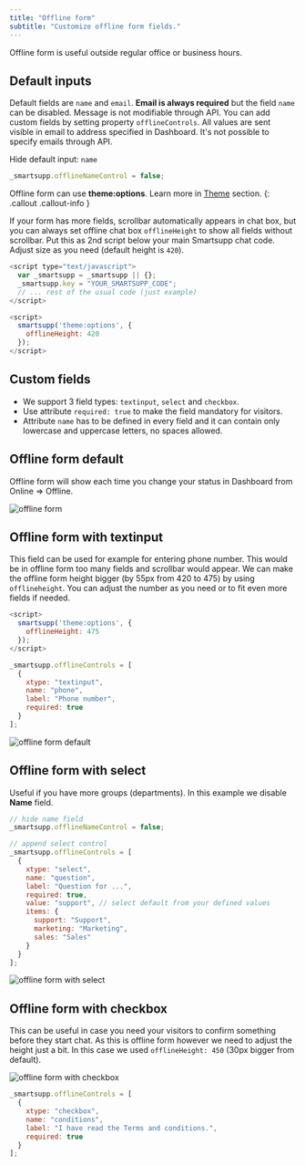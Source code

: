 ```yaml
---
title: "Offline form"
subtitle: "Customize offline form fields."
---
```


Offline form is useful outside regular office or business hours.

## Default inputs

Default fields are `name` and `email`. **Email is always required** but the field `name` can be disabled. Message is not modifiable through API. You can add custom fields by setting property `offlineControls`. All values are sent visible in email to address specified in Dashboard. It's not possible to specify emails through API.

Hide default input: `name`

```js
_smartsupp.offlineNameControl = false;
```

Offline form can use **theme:options**. Learn more in [Theme](/docs/javascript-api/theme/#themeoptions) section.
{: .callout .callout-info }

If your form has more fields, scrollbar automatically appears in chat box, but you can always set offline chat box `offlineHeight` to show all fields without scrollbar. Put this as 2nd script below your main Smartsupp chat code. Adjust size as you need (default height is `420`).

```js
<script type="text/javascript">
  var _smartsupp = _smartsupp || {};
  _smartsupp.key = "YOUR_SMARTSUPP_CODE";
  // ... rest of the usual code (just example)
</script>

<script>
  smartsupp('theme:options', {
    offlineHeight: 420
  });
</script>
```

## Custom fields

- We support 3 field types: `textinput`, `select` and `checkbox`.
- Use attribute `required: true` to make the field mandatory for visitors.
- Attribute `name` has to be defined in every field and it can contain only lowercase and uppercase letters, no spaces allowed.

## Offline form default

Offline form will show each time you change your status in Dashboard from Online => Offline.

![offline form](/assets/img/docs/customization/offline-form/offline-form.png)

## Offline form with textinput

This field can be used for example for entering phone number. This would be in offline form too many fields and scrollbar would appear. We can make the offline form height bigger (by 55px from 420 to 475) by using `offlineheight`. You can adjust the number as you need or to fit even more fields if needed.

```js
<script>
  smartsupp('theme:options', {
    offlineHeight: 475
  });
</script>
```

```js
_smartsupp.offlineControls = [
  {
    xtype: "textinput",
    name: "phone",
    label: "Phone number",
    required: true
  }
];
```

![offline form default](/assets/img/docs/customization/offline-form/offline-form-with-text-input.png)

## Offline form with select

Useful if you have more groups (departments). In this example we disable **Name** field.

```js
// hide name field
_smartsupp.offlineNameControl = false;

// append select control
_smartsupp.offlineControls = [
  {
    xtype: "select",
    name: "question",
    label: "Question for ...",
    required: true,
    value: "support", // select default from your defined values
    items: {
      support: "Support",
      marketing: "Marketing",
      sales: "Sales"
    }
  }
];
```

![offline form with select](/assets/img/docs/customization/offline-form/offline-form-with-select.png)

## Offline form with checkbox

This can be useful in case you need your visitors to confirm something before they start chat. As this is offline form however we need to adjust the height just a bit. In this case we used `offlineHeight: 450` (30px bigger from default).

![offline form with checkbox](/assets/img/docs/customization/offline-form/offline-form-with-checkbox.png)

```js
_smartsupp.offlineControls = [
  {
    xtype: "checkbox",
    name: "conditions",
    label: "I have read the Terms and conditions.",
    required: true
  }
];
```
